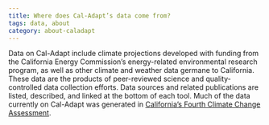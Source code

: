 ```yaml
---
title: Where does Cal-Adapt’s data come from?
tags: data, about
category: about-caladapt
---
```


Data on Cal-Adapt include climate projections developed with funding from the California Energy Commission’s energy-related environmental research program, as well as other climate and weather data germane to California. These data are the products of peer-reviewed science and quality-controlled data collection efforts. Data sources and related publications are listed, described, and linked at the bottom of each tool. Much of the data currently on Cal-Adapt was generated in [California’s Fourth Climate Change Assessment](https://www.climateassessment.ca.gov/).
